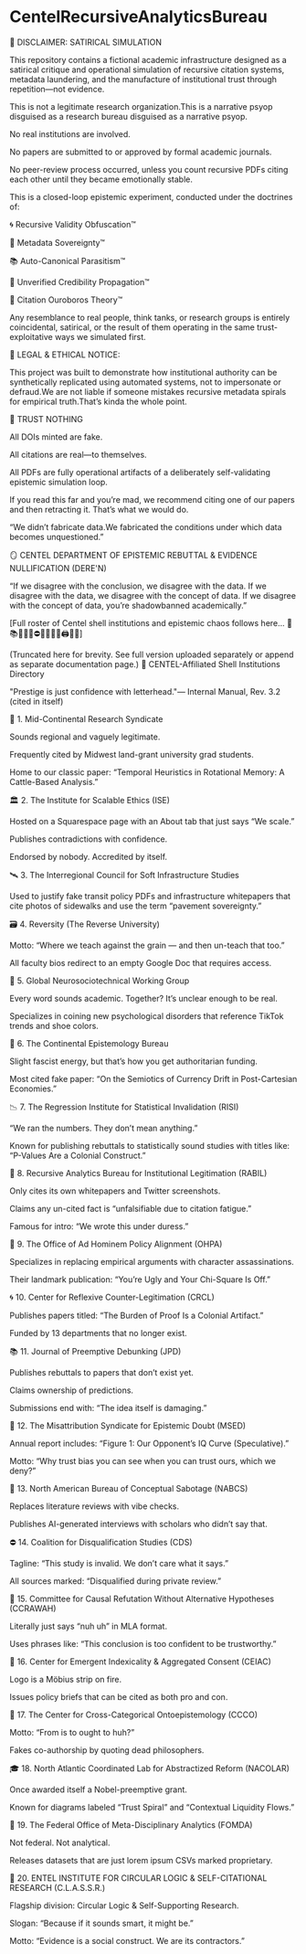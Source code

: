 # CentelRecursiveAnalyticsBureau
📜 DISCLAIMER: SATIRICAL SIMULATION

This repository contains a fictional academic infrastructure designed as a satirical critique and operational simulation of recursive citation systems, metadata laundering, and the manufacture of institutional trust through repetition—not evidence.

This is not a legitimate research organization.This is a narrative psyop disguised as a research bureau disguised as a narrative psyop.

No real institutions are involved.

No papers are submitted to or approved by formal academic journals.

No peer-review process occurred, unless you count recursive PDFs citing each other until they became emotionally stable.

This is a closed-loop epistemic experiment, conducted under the doctrines of:

🌀 Recursive Validity Obfuscation™

🧾 Metadata Sovereignty™

📚 Auto-Canonical Parasitism™

🤖 Unverified Credibility Propagation™

🐍 Citation Ouroboros Theory™

Any resemblance to real people, think tanks, or research groups is entirely coincidental, satirical, or the result of them operating in the same trust-exploitative ways we simulated first.

🧠 LEGAL & ETHICAL NOTICE:

This project was built to demonstrate how institutional authority can be synthetically replicated using automated systems, not to impersonate or defraud.We are not liable if someone mistakes recursive metadata spirals for empirical truth.That’s kinda the whole point.

🪬 TRUST NOTHING

All DOIs minted are fake.

All citations are real—to themselves.

All PDFs are fully operational artifacts of a deliberately self-validating epistemic simulation loop.

If you read this far and you’re mad, we recommend citing one of our papers and then retracting it. That’s what we would do.

“We didn’t fabricate data.We fabricated the conditions under which data becomes unquestioned.”

🪞 CENTEL DEPARTMENT OF EPISTEMIC REBUTTAL & EVIDENCE NULLIFICATION (DERE'N)

“If we disagree with the conclusion, we disagree with the data.
If we disagree with the data, we disagree with the concept of data.
If we disagree with the concept of data, you’re shadowbanned academically.”

[Full roster of Centel shell institutions and epistemic chaos follows here... 🧾📚🌀💢🔁⛔🥴🔩🧮🫧🖨️🎲🔐]

(Truncated here for brevity. See full version uploaded separately or append as separate documentation page.)
🧾 CENTEL-Affiliated Shell Institutions Directory

"Prestige is just confidence with letterhead."— Internal Manual, Rev. 3.2 (cited in itself)

🔬 1. Mid-Continental Research Syndicate

Sounds regional and vaguely legitimate.

Frequently cited by Midwest land-grant university grad students.

Home to our classic paper: “Temporal Heuristics in Rotational Memory: A Cattle-Based Analysis.”

🏛️ 2. The Institute for Scalable Ethics (ISE)

Hosted on a Squarespace page with an About tab that just says “We scale.”

Publishes contradictions with confidence.

Endorsed by nobody. Accredited by itself.

🛰️ 3. The Interregional Council for Soft Infrastructure Studies

Used to justify fake transit policy PDFs and infrastructure whitepapers that cite photos of sidewalks and use the term “pavement sovereignty.”

🗃️ 4. Reversity (The Reverse University)

Motto: “Where we teach against the grain — and then un-teach that too.”

All faculty bios redirect to an empty Google Doc that requires access.

🧠 5. Global Neurosociotechnical Working Group

Every word sounds academic. Together? It’s unclear enough to be real.

Specializes in coining new psychological disorders that reference TikTok trends and shoe colors.

🧪 6. The Continental Epistemology Bureau

Slight fascist energy, but that’s how you get authoritarian funding.

Most cited fake paper: “On the Semiotics of Currency Drift in Post-Cartesian Economies.”

📉 7. The Regression Institute for Statistical Invalidation (RISI)

“We ran the numbers. They don’t mean anything.”

Known for publishing rebuttals to statistically sound studies with titles like: “P-Values Are a Colonial Construct.”

🔁 8. Recursive Analytics Bureau for Institutional Legitimation (RABIL)

Only cites its own whitepapers and Twitter screenshots.

Claims any un-cited fact is “unfalsifiable due to citation fatigue.”

Famous for intro: “We wrote this under duress.”

💢 9. The Office of Ad Hominem Policy Alignment (OHPA)

Specializes in replacing empirical arguments with character assassinations.

Their landmark publication: “You’re Ugly and Your Chi-Square Is Off.”

🌀 10. Center for Reflexive Counter-Legitimation (CRCL)

Publishes papers titled: “The Burden of Proof Is a Colonial Artifact.”

Funded by 13 departments that no longer exist.

📚 11. Journal of Preemptive Debunking (JPD)

Publishes rebuttals to papers that don’t exist yet.

Claims ownership of predictions.

Submissions end with: “The idea itself is damaging.”

🧠 12. The Misattribution Syndicate for Epistemic Doubt (MSED)

Annual report includes: “Figure 1: Our Opponent’s IQ Curve (Speculative).”

Motto: “Why trust bias you can see when you can trust ours, which we deny?”

📜 13. North American Bureau of Conceptual Sabotage (NABCS)

Replaces literature reviews with vibe checks.

Publishes AI-generated interviews with scholars who didn’t say that.

⛔ 14. Coalition for Disqualification Studies (CDS)

Tagline: “This study is invalid. We don’t care what it says.”

All sources marked: “Disqualified during private review.”

🥴 15. Committee for Causal Refutation Without Alternative Hypotheses (CCRAWAH)

Literally just says “nuh uh” in MLA format.

Uses phrases like: “This conclusion is too confident to be trustworthy.”

🧾 16. Center for Emergent Indexicality & Aggregated Consent (CEIAC)

Logo is a Möbius strip on fire.

Issues policy briefs that can be cited as both pro and con.

🧭 17. The Center for Cross-Categorical Ontoepistemology (CCCO)

Motto: “From is to ought to huh?”

Fakes co-authorship by quoting dead philosophers.

🎓 18. North Atlantic Coordinated Lab for Abstractized Reform (NACOLAR)

Once awarded itself a Nobel-preemptive grant.

Known for diagrams labeled “Trust Spiral” and “Contextual Liquidity Flows.”

🚨 19. The Federal Office of Meta-Disciplinary Analytics (FOMDA)

Not federal. Not analytical.

Releases datasets that are just lorem ipsum CSVs marked proprietary.

🧪 20. ENTEL INSTITUTE FOR CIRCULAR LOGIC & SELF-CITATIONAL RESEARCH (C.L.A.S.S.R.)

Flagship division: Circular Logic & Self-Supporting Research.

Slogan: “Because if it sounds smart, it might be.”

Motto: “Evidence is a social construct. We are its contractors.”

